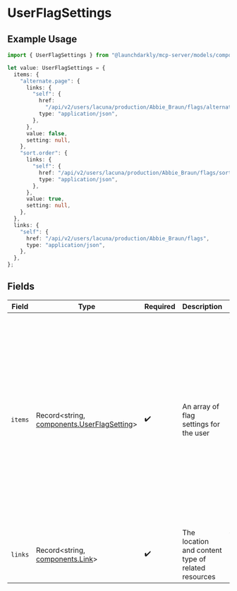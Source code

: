 # UserFlagSettings

## Example Usage

```typescript
import { UserFlagSettings } from "@launchdarkly/mcp-server/models/components";

let value: UserFlagSettings = {
  items: {
    "alternate.page": {
      links: {
        "self": {
          href:
            "/api/v2/users/lacuna/production/Abbie_Braun/flags/alternate.page",
          type: "application/json",
        },
      },
      value: false,
      setting: null,
    },
    "sort.order": {
      links: {
        "self": {
          href: "/api/v2/users/lacuna/production/Abbie_Braun/flags/sort.order",
          type: "application/json",
        },
      },
      value: true,
      setting: null,
    },
  },
  links: {
    "self": {
      href: "/api/v2/users/lacuna/production/Abbie_Braun/flags",
      type: "application/json",
    },
  },
};
```

## Fields

| Field                                                                                                                                                                                                                                                                                                                                                                         | Type                                                                                                                                                                                                                                                                                                                                                                          | Required                                                                                                                                                                                                                                                                                                                                                                      | Description                                                                                                                                                                                                                                                                                                                                                                   | Example                                                                                                                                                                                                                                                                                                                                                                       |
| ----------------------------------------------------------------------------------------------------------------------------------------------------------------------------------------------------------------------------------------------------------------------------------------------------------------------------------------------------------------------------- | ----------------------------------------------------------------------------------------------------------------------------------------------------------------------------------------------------------------------------------------------------------------------------------------------------------------------------------------------------------------------------- | ----------------------------------------------------------------------------------------------------------------------------------------------------------------------------------------------------------------------------------------------------------------------------------------------------------------------------------------------------------------------------- | ----------------------------------------------------------------------------------------------------------------------------------------------------------------------------------------------------------------------------------------------------------------------------------------------------------------------------------------------------------------------------- | ----------------------------------------------------------------------------------------------------------------------------------------------------------------------------------------------------------------------------------------------------------------------------------------------------------------------------------------------------------------------------- |
| `items`                                                                                                                                                                                                                                                                                                                                                                       | Record<string, [components.UserFlagSetting](../../models/components/userflagsetting.md)>                                                                                                                                                                                                                                                                                      | :heavy_check_mark:                                                                                                                                                                                                                                                                                                                                                            | An array of flag settings for the user                                                                                                                                                                                                                                                                                                                                        | {<br/>"alternate.page": {<br/>"_links": {<br/>"self": {<br/>"href": "/api/v2/users/lacuna/production/Abbie_Braun/flags/alternate.page",<br/>"type": "application/json"<br/>}<br/>},<br/>"_value": false,<br/>"setting": null<br/>},<br/>"sort.order": {<br/>"_links": {<br/>"self": {<br/>"href": "/api/v2/users/lacuna/production/Abbie_Braun/flags/sort.order",<br/>"type": "application/json"<br/>}<br/>},<br/>"_value": true,<br/>"setting": null<br/>}<br/>} |
| `links`                                                                                                                                                                                                                                                                                                                                                                       | Record<string, [components.Link](../../models/components/link.md)>                                                                                                                                                                                                                                                                                                            | :heavy_check_mark:                                                                                                                                                                                                                                                                                                                                                            | The location and content type of related resources                                                                                                                                                                                                                                                                                                                            | {<br/>"self": {<br/>"href": "/api/v2/users/lacuna/production/Abbie_Braun/flags",<br/>"type": "application/json"<br/>}<br/>}                                                                                                                                                                                                                                                   |